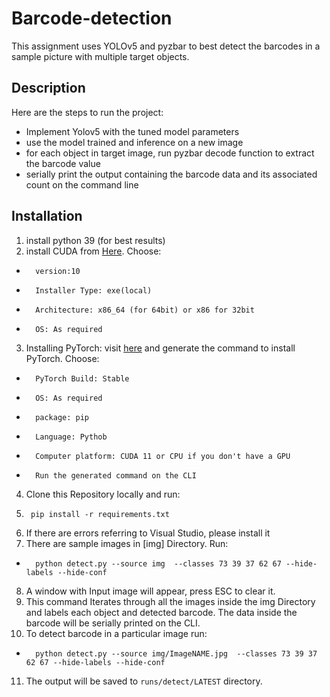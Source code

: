 # Barcode-detection
This assignment uses YOLOv5 and pyzbar to best detect the barcodes in a sample picture with multiple target objects.

## Description
Here are the steps to run the project:
- Implement Yolov5 with the tuned model parameters
- use the model trained and inference on a new image
- for each object in target image, run pyzbar decode function to extract the barcode value
- serially print the output containing the barcode data and its associated count on the command line 

## Installation

1. install python 39 (for best results)
2. install CUDA from [Here](https://developer.nvidia.com/cuda-downloads). Choose:
- 		version:10
- 		Installer Type: exe(local)
- 		Architecture: x86_64 (for 64bit) or x86 for 32bit
- 		OS: As required
3. Installing PyTorch: visit [here](https://pytorch.org/get-started/locally/) and generate the command to install PyTorch. Choose:
- 		PyTorch Build: Stable
- 		OS: As required
- 		package: pip
- 		Language: Pythob
- 		Computer platform: CUDA 11 or CPU if you don't have a GPU
- 		Run the generated command on the CLI
4. Clone this Repository locally and run:
5. 		pip install -r requirements.txt
6. If there are errors referring to Visual Studio, please install it 
7. There are sample images in [img] Directory. Run: 
- 		python detect.py --source img  --classes 73 39 37 62 67 --hide-labels --hide-conf
8. A window with Input image will appear, press ESC to clear it.
9. This command Iterates through all the images inside the img Directory and labels each object and detected barcode. The data inside the barcode will be serially printed on the CLI.
10. To detect barcode in a particular image run:
- 		python detect.py --source img/ImageNAME.jpg  --classes 73 39 37 62 67 --hide-labels --hide-conf
11. The output will be saved to `runs/detect/LATEST` directory. 
